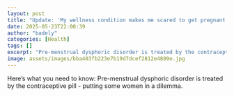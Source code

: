 ```yaml
---
layout: post
title: "Update: 'My wellness condition makes me scared to get pregnant'"
date: 2025-05-23T22:00:39
author: "badely"
categories: [Health]
tags: []
excerpt: "Pre-menstrual dysphoric disorder is treated by the contraceptive pill - putting some women in a dilemma."
image: assets/images/bba403fb223e7b19d7dcef2812e4809e.jpg
---
```


Here’s what you need to know: Pre-menstrual dysphoric disorder is treated by the contraceptive pill - putting some women in a dilemma.

